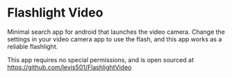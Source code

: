 Flashlight Video
================

Minimal search app for android that launches the video camera.  Change the settings in your video camera app to use the flash, and this app works as a reliable flashlight.

This app requires no special permissions, and is open sourced at https://github.com/levis501/FlashlightVideo
